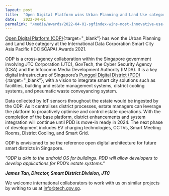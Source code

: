 ```yaml
---
layout: post
title:  "Open Digital Platform wins Urban Planning and Land Use category at the IDC Smart City Asia Pacific Awards 2021  "
date:   2022-04-01
permalink: "/media/awards/2022-04-01-sgfindex-wins-most-innovative-use-of-data-for-digital-transformation-at-the-inspire-tech-awards-2021"
---
```


[Open Digital Platform (ODP)](https://www.tech.gov.sg/media/technews/building-an-operating-system-for-punggol-digital-district){:target="_blank"} has won the Urban Planning and Land Use category at the International Data Corporation Smart City Asia Pacific (IDC SCAPA) Awards 2021.

ODP is a cross-agency collaboration within the Singapore government involving JTC Corporation (JTC), GovTech, the Cyber Security Agency (CSA) and the Infocomm Media Development Authority (IMDA). It is a key digital infrastructure of Singapore’s [Punggol Digital District (PDD)](https://estates.jtc.gov.sg/pdd){:target="_blank"}, with a vision to integrate smart city solutions such as facilities, building and estate management systems, district cooling systems, and pneumatic waste conveyancing system. 

Data collected by IoT sensors throughout the estate would be ingested by the ODP. As it centralises district processes, estate managers can leverage the platform to proactively optimise and control estate operations. With the completion of the base platform, district enhancements and system integration will continue until PDD is move-in ready in 2024. The next phase of development includes EV charging technologies, CCTVs, Smart Meeting Rooms, District Cooling, and Smart Grid. 

ODP is envisioned to be the reference open digital architecture for future smart districts in Singapore.  

*"ODP is akin to the android OS for buildings. PDD will allow developers to develop applications for PDD’s estate systems."*

<i><b>James Tan, Director, Smart District Division, JTC</b></i>

We welcome international collaborators to work with us on similar projects by writing to us at <info@tech.gov.sg>.



